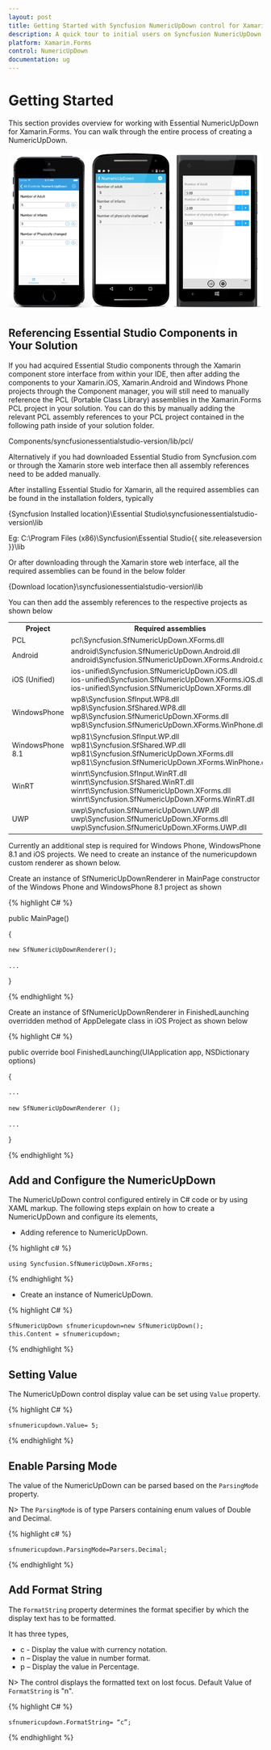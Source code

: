 ```yaml
---
layout: post
title: Getting Started with Syncfusion NumericUpDown control for Xamarin.Forms 
description: A quick tour to initial users on Syncfusion NumericUpDown control for Xamarin.Forms platform
platform: Xamarin.Forms
control: NumericUpDown
documentation: ug
---
```


# Getting Started

This section provides overview for working with Essential NumericUpDown for Xamarin.Forms. You can walk through the entire process of creating a NumericUpDown.

![](images/gettingstarted.png)

## Referencing Essential Studio Components in Your Solution	

If you had acquired Essential Studio components through the Xamarin component store interface from within your IDE, then after adding the components to your Xamarin.iOS, Xamarin.Android and Windows Phone projects through the Component manager, you will still need to manually reference the PCL (Portable Class Library) assemblies in the Xamarin.Forms PCL project in your solution. You can do this by manually adding the relevant PCL assembly references to your PCL project contained in the following path inside of your solution folder.

Components/syncfusionessentialstudio-version/lib/pcl/

Alternatively if you had downloaded Essential Studio from Syncfusion.com or through the Xamarin store web interface then all assembly references need to be added manually.

After installing Essential Studio for Xamarin, all the required assemblies can be found in the installation folders, typically

{Syncfusion Installed location}\Essential Studio\syncfusionessentialstudio-version\lib

Eg: C:\Program Files (x86)\Syncfusion\Essential Studio\{{ site.releaseversion }}\lib

Or after downloading through the Xamarin store web interface, all the required assemblies can be found in the below folder

{Download location}\syncfusionessentialstudio-version\lib

You can then add the assembly references to the respective projects as shown below

<table>
<tr>
<th>Project</th>
<th>Required assemblies</th>
</tr>
<tr>
<td>PCL</td>
<td>pcl\Syncfusion.SfNumericUpDown.XForms.dll</td>
</tr>
<tr>
<td>Android</td>
<td>android\Syncfusion.SfNumericUpDown.Android.dll<br/>android\Syncfusion.SfNumericUpDown.XForms.Android.dll</td>
</tr>
<tr>
<td>iOS (Unified)</td>
<td>ios-unified\Syncfusion.SfNumericUpDown.iOS.dll<br/>ios-unified\Syncfusion.SfNumericUpDown.XForms.iOS.dll<br/>ios-unified\Syncfusion.SfNumericUpDown.XForms.dll</td>
</tr>
<tr>
<td>WindowsPhone</td>
<td>wp8\Syncfusion.SfInput.WP8.dll<br/>wp8\Syncfusion.SfShared.WP8.dll<br/>wp8\Syncfusion.SfNumericUpDown.XForms.dll<br/>wp8\Syncfusion.SfNumericUpDown.XForms.WinPhone.dll</td>
</tr>
<tr>
<td>WindowsPhone 8.1</td>
<td>wp81\Syncfusion.SfInput.WP.dll<br/>wp81\Syncfusion.SfShared.WP.dll<br/>wp81\Syncfusion.SfNumericUpDown.XForms.dll<br/>wp81\Syncfusion.SfNumericUpDown.XForms.WinPhone.dll</td>
</tr>
<tr>
<td>WinRT</td>
<td>winrt\Syncfusion.SfInput.WinRT.dll<br/>winrt\Syncfusion.SfShared.WinRT.dll<br/>winrt\Syncfusion.SfNumericUpDown.XForms.dll<br/>winrt\Syncfusion.SfNumericUpDown.XForms.WinRT.dll</td>
</tr>
<tr>
<td>UWP</td>
<td>uwp\Syncfusion.SfNumericUpDown.UWP.dll<br/>uwp\Syncfusion.SfNumericUpDown.XForms.dll<br/>uwp\Syncfusion.SfNumericUpDown.XForms.UWP.dll</td>
</tr>
</table>

Currently an additional step is required for Windows Phone, WindowsPhone 8.1 and iOS projects. We need to create an instance of the numericupdown custom renderer as shown below. 

Create an instance of SfNumericUpDownRenderer in MainPage constructor of the Windows Phone and WindowsPhone 8.1 project as shown 

{% highlight C# %}

public MainPage()

{

    new SfNumericUpDownRenderer();

    ...    

}

{% endhighlight %}

Create an instance of SfNumericUpDownRenderer in FinishedLaunching overridden method of AppDelegate class in iOS Project as shown below

{% highlight C# %}

public override bool FinishedLaunching(UIApplication app, NSDictionary options)

{

    ...

    new SfNumericUpDownRenderer ();

    ...

}	

{% endhighlight %}

## Add and Configure the NumericUpDown

The NumericUpDown control configured entirely in C# code or by using XAML markup. The following steps explain on how to create a NumericUpDown and configure its elements,

* Adding reference to NumericUpDown.

{% highlight c# %}

	using Syncfusion.SfNumericUpDown.XForms;

{% endhighlight %}

* Create an instance of NumericUpDown.

{% highlight C# %}

	SfNumericUpDown sfnumericupdown=new SfNumericUpDown();
	this.Content = sfnumericupdown;

{% endhighlight %}

## Setting Value

The NumericUpDown control display value can be set using `Value` property. 

{% highlight C# %}

	sfnumericupdown.Value= 5;

{% endhighlight %}

## Enable Parsing Mode

The value of the NumericUpDown can be parsed based on the `ParsingMode` property. 

N> The `ParsingMode` is of type Parsers containing enum values of Double and Decimal.

{% highlight c# %}

	sfnumericupdown.ParsingMode=Parsers.Decimal;
	
{% endhighlight %}

## Add Format String

The `FormatString` property determines the format specifier by which the display text has to be formatted. 

It has three types,

* c - Display the value with currency notation.
* n – Display the value in number format.
* p – Display the value in Percentage.

N> The control displays the formatted text on lost focus. Default Value of `FormatString` is "n".

{% highlight C# %}

	sfnumericupdown.FormatString= “c”;

{% endhighlight %}
